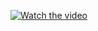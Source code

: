 [![Watch the video](https://img.youtube.com/vi/XYqdpOPZG1k/hqdefault.jpg)](https://youtu.be/XYqdpOPZG1k)
